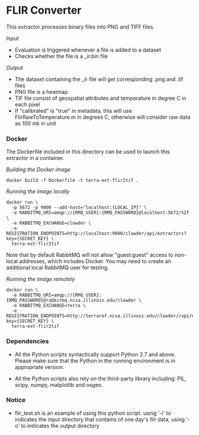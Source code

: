 # FLIR Converter

This extractor processes binary files into PNG and TIFF files. 

_Input_

  - Evaluation is triggered whenever a file is added to a dataset
  - Checks whether the file is a _ir.bin file
    
_Output_

  - The dataset containing the _ir file will get corresponding .png and .tif files
  - PNG file is a heatmap
  - TIF file consist of geospatial attributes and temperature in degree C in each pixel
  - If "calibrated" is "true" in metadata, this will use FlirRawToTemperature.m in degrees C, otherwise will consider raw data as 100 mk in unit
  
### Docker
The Dockerfile included in this directory can be used to launch this extractor in a container.

_Building the Docker image_
```
docker build -f Dockerfile -t terra-ext-flir2tif .
```

_Running the image locally_
```
docker run \
  -p 5672 -p 9000 --add-host="localhost:{LOCAL_IP}" \
  -e RABBITMQ_URI=amqp://{RMQ_USER}:{RMQ_PASSWORD}@localhost:5672/%2f \
  -e RABBITMQ_EXCHANGE=clowder \
  -e REGISTRATION_ENDPOINTS=http://localhost:9000/clowder/api/extractors?key={SECRET_KEY} \
  terra-ext-flir2tif
```
Note that by default RabbitMQ will not allow "guest:guest" access to non-local addresses, which includes Docker. You may need to create an additional local RabbitMQ user for testing.

_Running the image remotely_
```
docker run \
  -e RABBITMQ_URI=amqp://{RMQ_USER}:{RMQ_PASSWORD}@rabbitmq.ncsa.illinois.edu/clowder \
  -e RABBITMQ_EXCHANGE=terra \
  -e REGISTRATION_ENDPOINTS=http://terraref.ncsa.illinosi.edu/clowder//api/extractors?key={SECRET_KEY} \
  terra-ext-flir2tif
```

### Dependencies

* All the Python scripts syntactically support Python 2.7 and above. Please make sure that the Python in the running environment is in appropriate version.

* All the Python scripts also rely on the third-party library including: PIL, scipy, numpy, matplotlib and osgeo.

### Notice

* flir_test.sh is an example of using this python script. using '-i' to indicates the input directory that contains of one day's flir data, using '-o' to indicates the output directory
